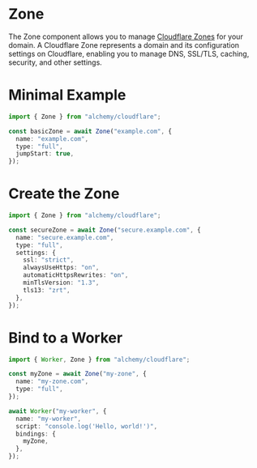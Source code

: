 # Zone

The Zone component allows you to manage [Cloudflare Zones](https://developers.cloudflare.com/dns/zone-setups/) for your domain. A Cloudflare Zone represents a domain and its configuration settings on Cloudflare, enabling you to manage DNS, SSL/TLS, caching, security, and other settings.

# Minimal Example

```ts
import { Zone } from "alchemy/cloudflare";

const basicZone = await Zone("example.com", {
  name: "example.com",
  type: "full",
  jumpStart: true,
});
```

# Create the Zone

```ts
import { Zone } from "alchemy/cloudflare";

const secureZone = await Zone("secure.example.com", {
  name: "secure.example.com",
  type: "full",
  settings: {
    ssl: "strict",
    alwaysUseHttps: "on",
    automaticHttpsRewrites: "on",
    minTlsVersion: "1.3",
    tls13: "zrt",
  },
});
```

# Bind to a Worker

```ts
import { Worker, Zone } from "alchemy/cloudflare";

const myZone = await Zone("my-zone", {
  name: "my-zone.com",
  type: "full",
});

await Worker("my-worker", {
  name: "my-worker",
  script: "console.log('Hello, world!')",
  bindings: {
    myZone,
  },
});
```